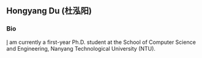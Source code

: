 
## Hongyang Du (杜泓阳)
### Bio

[I](https://scholar.google.com/citations?user=QI3vo-YAAAAJ&hl=en&oi=ao) am currently a first-year Ph.D. student at the School of Computer Science and Engineering, Nanyang Technological University (NTU).


